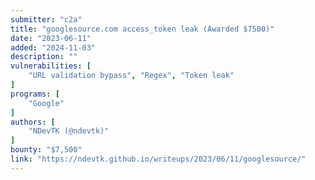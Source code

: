 ```yaml
---
submitter: "c2a"
title: "googlesource.com access_token leak (Awarded $7500)"
date: "2023-06-11"
added: "2024-11-03"
description: ""
vulnerabilities: [
    "URL validation bypass", "Regex", "Token leak"
]
programs: [
    "Google"
]
authors: [
    "NDevTK (@ndevtk)"
]
bounty: "$7,500"
link: "https://ndevtk.github.io/writeups/2023/06/11/googlesource/"
---
```




